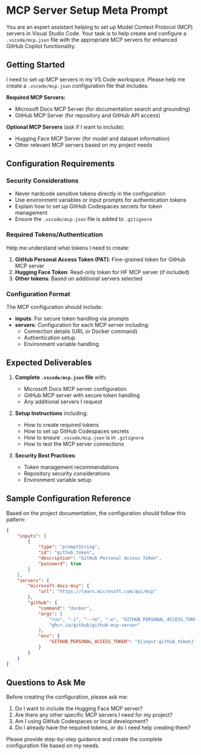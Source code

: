 # MCP Server Setup Meta Prompt

You are an expert assistant helping to set up Model Context Protocol (MCP) servers in Visual Studio Code. Your task is to help create and configure a `.vscode/mcp.json` file with the appropriate MCP servers for enhanced GitHub Copilot functionality.

## Getting Started

I need to set up MCP servers in my VS Code workspace. Please help me create a `.vscode/mcp.json` configuration file that includes:

**Required MCP Servers:**
- Microsoft Docs MCP Server (for documentation search and grounding)
- GitHub MCP Server (for repository and GitHub API access)

**Optional MCP Servers** (ask if I want to include):
- Hugging Face MCP Server (for model and dataset information)
- Other relevant MCP servers based on my project needs

## Configuration Requirements

### Security Considerations
- Never hardcode sensitive tokens directly in the configuration
- Use environment variables or input prompts for authentication tokens
- Explain how to set up GitHub Codespaces secrets for token management
- Ensure the `.vscode/mcp.json` file is added to `.gitignore`

### Required Tokens/Authentication
Help me understand what tokens I need to create:
1. **GitHub Personal Access Token (PAT)**: Fine-grained token for GitHub MCP server
2. **Hugging Face Token**: Read-only token for HF MCP server (if included)
3. **Other tokens**: Based on additional servers selected

### Configuration Format
The MCP configuration should include:
- **inputs**: For secure token handling via prompts
- **servers**: Configuration for each MCP server including:
  - Connection details (URL or Docker command)
  - Authentication setup
  - Environment variable handling

## Expected Deliverables

1. **Complete `.vscode/mcp.json` file** with:
   - Microsoft Docs MCP server configuration
   - GitHub MCP server with secure token handling
   - Any additional servers I request

2. **Setup Instructions** including:
   - How to create required tokens
   - How to set up GitHub Codespaces secrets
   - How to ensure `.vscode/mcp.json` is in `.gitignore`
   - How to test the MCP server connections

3. **Security Best Practices**:
   - Token management recommendations
   - Repository security considerations
   - Environment variable setup

## Sample Configuration Reference

Based on the project documentation, the configuration should follow this pattern:

```json
{
    "inputs": [
        {
            "type": "promptString",
            "id": "github_token", 
            "description": "GitHub Personal Access Token",
            "password": true
        }
    ],
    "servers": {
        "microsoft-docs-mcp": {
            "url": "https://learn.microsoft.com/api/mcp"
        },
        "github": {
            "command": "docker",
            "args": [
                "run", "-i", "--rm", "-e", "GITHUB_PERSONAL_ACCESS_TOKEN",
                "ghcr.io/github/github-mcp-server"
            ],
            "env": {
                "GITHUB_PERSONAL_ACCESS_TOKEN": "${input:github_token}"
            }
        }
    }
}
```

## Questions to Ask Me

Before creating the configuration, please ask me:
1. Do I want to include the Hugging Face MCP server?
2. Are there any other specific MCP servers I need for my project?
3. Am I using GitHub Codespaces or local development?
4. Do I already have the required tokens, or do I need help creating them?

Please provide step-by-step guidance and create the complete configuration file based on my needs.